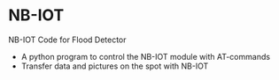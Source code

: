 # NB-IOT
NB-IOT Code for Flood Detector
- A python program to control the NB-IOT module with AT-commands
- Transfer data and pictures on the spot with NB-IOT

